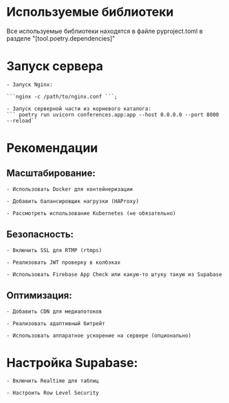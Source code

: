 # Используемые библиотеки
Все используемые библиотеки находятся в файле pyproject.toml в разделе "[tool.poetry.dependencies]"

# Запуск сервера

    - Запуск Nginx:
    
    ```nginx -c /path/to/nginx.conf ```;

    - Запуск серверной части из корневого каталога:
    ``` poetry run uvicorn conferences.app:app --host 0.0.0.0 --port 8000 --reload`` 

# Рекомендации

## Масштабирование:

    - Использовать Docker для контейнеризации

    - Добавить балансировщик нагрузки (HAProxy)

    - Рассмотреть использование Kubernetes (не обязательно)

## Безопасность:

    - Включить SSL для RTMP (rtmps)

    - Реализовать JWT проверку в колбэках

    - Использовать Firebase App Check или какую-то штуку такую из Supabase

## Оптимизация:

    - Добавить CDN для медиапотоков

    - Реализовать адаптивный битрейт

    - Использовать аппаратное ускорение на сервере (опционально)

# Настройка Supabase:

    - Включить Realtime для таблиц

    - Настроить Row Level Security
